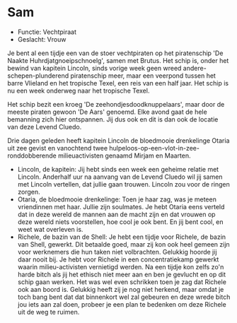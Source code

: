 # Sam 

 * Functie: Vechtpiraat 
 * Geslacht: Vrouw 

Je bent al een tijdje een van de stoer vechtpiraten op het piratenschip 'De Naakte Huhrdjatgnoeipschnoelg', samen met Brutus. Het schip is, onder het bewind van kapitein Lincoln, sinds vorige week geen wreed andere-schepen-plunderend piratenschip meer, maar een veerpond tussen het barre Vlieland en het tropische Texel, een reis van een half jaar. Het schip is nu een week onderweg naar het tropische Texel. 

Het schip bezit een kroeg 'De zeehondjesdoodknuppelaars', maar door de meeste piraten gewoon 'De Aars' genoemd. Elke avond gaat de hele bemanning zich hier ontspannen. Jij dus ook en dit is dan ook de locatie van deze Levend Cluedo. 

Drie dagen geleden heeft kapitein Lincoln de bloedmooie drenkelinge Otaria uit zee gevist en vanochtend twee hulpeloos-op-een-vlot-in-zee-ronddobberende milieuactivisten genaamd Mirjam en Maarten. 

 * Lincoln, de kapitein: Jij hebt sinds een week een geheime relatie met Lincoln. Anderhalf uur na aanvang van de Levend Cluedo wil jij samen met Lincoln vertellen, dat jullie gaan trouwen. Lincoln zou voor de ringen zorgen. 
 * Otaria, de bloedmooie drenkelinge: Toen je haar zag, was je meteen vriendinnen met haar. Jullie zijn soulmates. Je hebt Otaria eens verteld dat in deze wereld de mannen aan de macht zijn en dat vrouwen op deze wereld niets voorstellen, hoe cool je ook bent. En jij bent cool, en weet wat overleven is. 
 * Richele, de bazin van de Shell: Je hebt een tijdje voor Richele, de bazin van Shell, gewerkt. Dit betaalde goed, maar zij kon ook  heel gemeen zijn voor werknemers die hun taken niet volbrachten. Gelukkig hoorde jij daar nooit bij. Je hebt voor Richele in een concentratiekamp gewerkt waarin milieu-activisten vernietigd werden. Na een tijdje kon zelfs zo'n harde bitch als jij het ethisch niet meer aan en ben je gevlucht en op dit schip gaan werken. Het was wel even schrikken toen je zag dat Richele ook aan boord is. Gelukkig heeft zij je nog niet herkend, maar omdat je toch bang bent dat dat binnenkort wel zal gebeuren en deze wrede bitch jou iets aan zal doen, probeer je een plan te bedenken om deze Richele uit de weg te ruimen. 